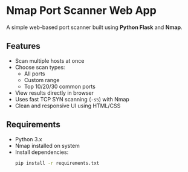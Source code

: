#  Nmap Port Scanner Web App

A simple web-based port scanner built using **Python Flask** and **Nmap**.

## Features

- Scan multiple hosts at once
- Choose scan types:
  - All ports
  - Custom range
  - Top 10/20/30 common ports
- View results directly in browser
- Uses fast TCP SYN scanning (`-sS`) with Nmap
- Clean and responsive UI using HTML/CSS

## Requirements

- Python 3.x
- Nmap installed on system
- Install dependencies:
  ```bash
  pip install -r requirements.txt

  